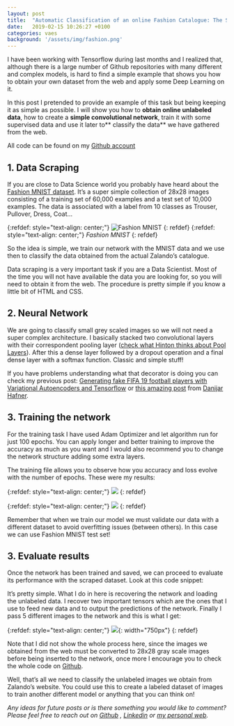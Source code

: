 ```yaml
---
layout: post
title:  "Automatic Classification of an online Fashion Catalogue: The Simple Way"
date:   2019-02-15 10:26:27 +0100
categories: vaes
background: '/assets/img/fashion.png'
---
```



I have been working with Tensorflow during last months and I realized that, although there is a large number of Github repositories with many different and complex models, is hard to find a simple example that shows you how to obtain your own dataset from the web and apply some Deep Learning on it.

In this post I pretended to provide an example of this task but being keeping it as simple as possible. I will show you how to **obtain online unlabeled data**, how to create a **simple convolutional network**, train it with some supervised data and use it later to** classify the data** we have gathered from the web.

All code can be found on my [Github account](https://github.com/mmeendez8/garment-classifier)

## 1. Data Scraping

If you are close to Data Science world you probably have heard about the [Fashion MNIST dataset](https://github.com/zalandoresearch/fashion-mnist). It’s a super simple collection of 28x28 images consisting of a training set of 60,000 examples and a test set of 10,000 examples. The data is associated with a label from 10 classes as Trouser, Pullover, Dress, Coat…

{:refdef: style="text-align: center;"}
![Fashion MNIST](https://cdn-images-1.medium.com/max/2000/1*_aBUDsjs9le9_8BaYfLRSQ.png)
{: refdef}
{:refdef: style="text-align: center;"}
*Fashion MNIST*
{: refdef}


So the idea is simple, we train our network with the MNIST data and we use then to classify the data obtained from the actual Zalando’s catalogue.

Data scraping is a very important task if you are a Data Scientist. Most of the time you will not have available the data you are looking for, so you will need to obtain it from the web. The procedure is pretty simple if you know a little bit of HTML and CSS.

## **2. Neural Network**

We are going to classify small grey scaled images so we will not need a super complex architecture. I basically stacked two convolutional layers with their correspondent pooling layer ([check what Hinton thinks about Pool Layers](https://mirror2image.wordpress.com/2014/11/11/geoffrey-hinton-on-max-pooling-reddit-ama/)). After this a dense layer followed by a dropout operation and a final dense layer with a softmax function. Classic and simple stuff!

<script src="https://gist.github.com/mmeendez8/8b2589a1cf0d336fba2de804ee8a57a2.js"></script>

If you have problems understanding what that decorator is doing you can check my previous post: [Generating fake FIFA 19 football players with Variational Autoencoders and Tensorflow](https://towardsdatascience.com/generating-fake-fifa-19-football-players-with-variational-autoencoders-and-tensorflow-aff6c10016ae) or [this amazing post](https://danijar.com/structuring-your-tensorflow-models/) from [Danijar Hafner](https://danijar.com/).

## 3. Training the network

For the training task I have used Adam Optimizer and let algorithm run for just 100 epochs. You can apply longer and better training to improve the accuracy as much as you want and I would also recommend you to change the network structure adding some extra layers.

The training file allows you to observe how you accuracy and loss evolve with the number of epochs. These were my results:

{:refdef: style="text-align: center;"}
![](https://cdn-images-1.medium.com/max/2000/1*l14w5wEq_5qZyF22LP91jQ.png)
{: refdef}

{:refdef: style="text-align: center;"}
![](https://cdn-images-1.medium.com/max/2000/1*pLKuC-qg-wm0GpzG26P5Iw.png)
{: refdef}

Remember that when we train our model we must validate our data with a different dataset to avoid overfitting issues (between others). In this case we can use Fashion MNIST test set!

## 3. Evaluate results

Once the network has been trained and saved, we can proceed to evaluate its performance with the scraped dataset. Look at this code snippet:

<script src="https://gist.github.com/mmeendez8/60f0d75a0c6a7d3ae2b26a93bcef92ec.js"></script>

It’s pretty simple. What I do in here is recovering the network and loading the unlabeled data. I recover two important tensors which are the ones that I use to feed new data and to output the predictions of the network. Finally I pass 5 different images to the network and this is what I get:

{:refdef: style="text-align: center;"}
![](https://cdn-images-1.medium.com/max/3454/1*XvEIhBKhWFCGvNhRtCWkcw.png){: width="750px"}
{: refdef}

Note that I did not show the whole process here, since the images we obtained from the web must be converted to 28x28 gray scale images before being inserted to the network, once more I encourage you to check the whole code on [Github](https://github.com/mmeendez8/garment-classifier).

Well, that’s all we need to classify the unlabeled images we obtain from Zalando’s website. You could use this to create a labeled dataset of images to train another different model or anything that you can think on!

*Any ideas for future posts or is there something you would like to comment? Please feel free to reach out on [Github](https://github.com/mmeendez8) , [Linkedin](https://www.linkedin.com/in/miguel-mendez/) or [my personal web](https://mmeendez8.github.io/).*

